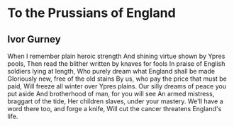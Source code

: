 # To the Prussians of England
## Ivor Gurney
When I remember plain heroic strength
And shining virtue shown by Ypres pools,
Then read the blither written by knaves for fools
In praise of English soldiers lying at length,
Who purely dream what England shall be made
Gloriously new, free of the old stains
By us, who pay the price that must be paid,
Will freeze all winter over Ypres plains.
Our silly dreams of peace you put aside
And brotherhood of man, for you will see
An armed mistress, braggart of the tide,
Her children slaves, under your mastery.
We'll have a word there too, and forge a knife,
Will cut the cancer threatens England's life.